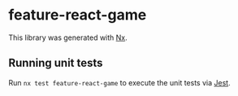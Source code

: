 # feature-react-game

This library was generated with [Nx](https://nx.dev).

## Running unit tests

Run `nx test feature-react-game` to execute the unit tests via [Jest](https://jestjs.io).
